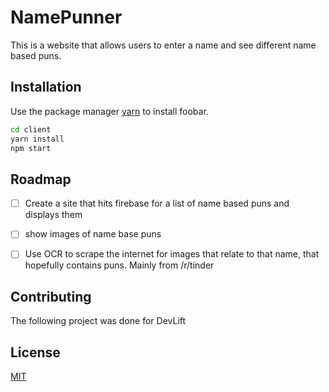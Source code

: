 # NamePunner

This is a website that allows users to enter a name and see different name based puns.

## Installation

Use the package manager [yarn](https://yarnpkg.com/) to install foobar.

```bash
cd client
yarn install
npm start
```

## Roadmap
- [ ] Create a site that hits firebase for a list of name based puns and displays them
- [ ] show images of name base puns
- [ ] Use OCR to scrape the internet for images that relate to that name, that hopefully contains puns. Mainly from /r/tinder 


## Contributing
The following project was done for DevLift

## License
[MIT](https://choosealicense.com/licenses/mit/)